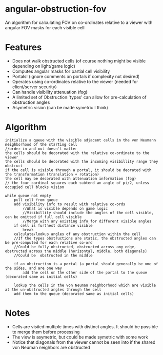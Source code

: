 # angular-obstruction-fov
An algorithm for calculating FOV on co-ordinates relative to a viewer with angular FOV masks for each visible cell

# Features
* Does not walk obstructed cells (of course nothing might be visible depending on light/game logic)
* Computes angular masks for partial cell visibility
* Portals! (ignore comments on portals if complexity not desired)
* Operates using co-ordinates relative to the viewer (needed for client/server security)
* Can handle visibility attenuation (fog)
* A limited set of Obstruction 'types' can allow for pre-calculation of obstruction angles
* Asymetric vision (can be made symetric I think)

# Algorithm
```pseudo-code
initialize a queue with the visible adjacent cells in the von Neumann neighborhood of the starting cell
//order in and out doesn't matter
the cells should be decorated with the relative co-ordinate to the viewer
the cells should be decorated with the incoming visibillity range they obstruct 
if the cell is visible through a portal, it should be deorated with the transformation (translation + rotation)
the cell may be decorated with attenuation information (fog)
// the four cardinal squares each subtend an angle of pi/2, unless occupied cell blocks vision

while queue not empty
    pull cell from queue
    add visibility info to result with relative co-ords
        //What is visible depends on game logic
        //Visibillity should include the angles of the cell visible, can be omitted if full cell visible
        //Merge with any existing info for different visible angles
    if cell is furthest distance visible
        break
    calculate/lookup angles of any obstruction within the cell
    //If the types obstructions are static, the obstructed angles can be pre-computed for each relative co-ord
    //Could be fully obstructed, obstructed across any edge, obstructed across the middle (horizontal, middle, both diagonals)
    //Could be  obstructed in the middle
    
    if an obstruction is a portal (a portal should generally be one of the sides, and are one way
        add the cell on the other side of the portal to the queue (decorated same as initial cells)
        
    lookup the cells in the von Neuman neighborhood which are visible at the un-obstructed angles through the cell
    add them to the queue (decorated same as initial cells)
```
# Notes
* Cells are visited multiple times with distinct angles. It should be possible to merge them before processing
* The view is asymetric, but could be made symetric with some work
* Notice that diagonals from the viewer cannot be seen into if the shared von Neuman neighbors are obstructed
